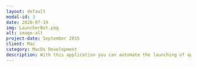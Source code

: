 ```yaml
---
layout: default
modal-id: 3
date: 2020-07-19
img: LauncherBot.png
alt: image-alt
project-date: September 2015
client: Mac
category: MacOs Development
description: With this application you can automate the launching of applications that you have installed according to the day and time.
---
```

